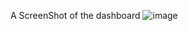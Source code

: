 A ScreenShot of the dashboard
![image](https://user-images.githubusercontent.com/67858239/107247720-400a5b00-6a3a-11eb-88d3-b401c2584ddb.png)
